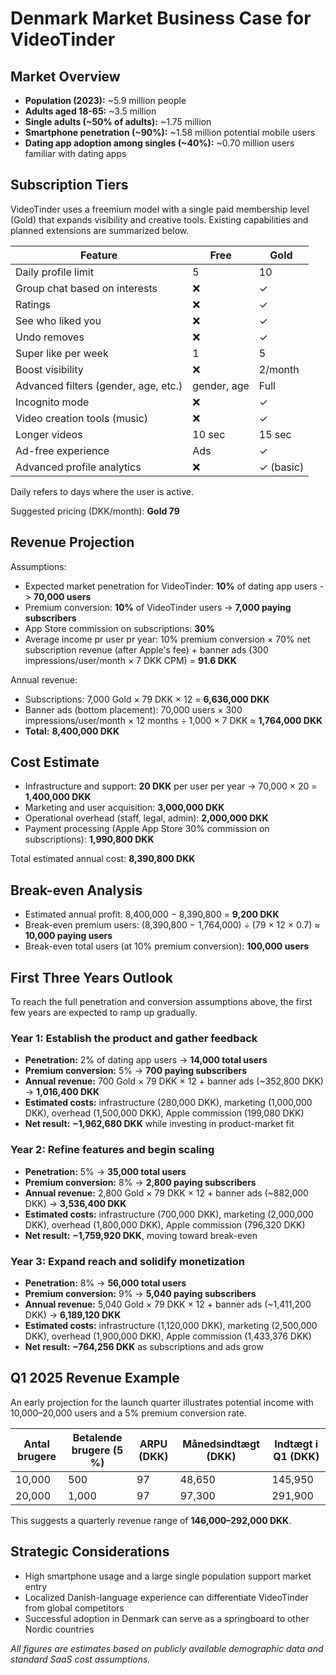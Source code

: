 # Denmark Market Business Case for VideoTinder

## Market Overview
- **Population (2023):** ~5.9 million people
- **Adults aged 18-65:** ~3.5 million
- **Single adults (~50% of adults):** ~1.75 million
- **Smartphone penetration (~90%):** ~1.58 million potential mobile users
- **Dating app adoption among singles (~40%):** ~0.70 million users familiar with dating apps

## Subscription Tiers
VideoTinder uses a freemium model with a single paid membership level (Gold) that expands visibility and creative tools. Existing capabilities and planned extensions are summarized below.

| Feature | Free | Gold |
| --- | --- | --- |
| Daily profile limit | 5 | 10 |
| Group chat based on interests | ❌ | ✓ |
| Ratings | ❌ | ✓ |
| See who liked you | ❌ | ✓ |
| Undo removes | ❌ | ✓ |
| Super like per week | 1 | 5 |
| Boost visibility | ❌ | 2/month |
| Advanced filters (gender, age, etc.) | gender, age | Full |
| Incognito mode | ❌ | ✓ |
| Video creation tools (music) | ❌ | ✓ |
| Longer videos | 10 sec | 15 sec |
| Ad-free experience | Ads | ✓ |
| Advanced profile analytics | ❌ | ✓ (basic) |

Daily refers to days where the user is active.

Suggested pricing (DKK/month): **Gold 79**

## Revenue Projection
Assumptions:
- Expected market penetration for VideoTinder: **10%** of dating app users -> **70,000 users**
- Premium conversion: **10%** of VideoTinder users -> **7,000 paying subscribers**
- App Store commission on subscriptions: **30%**
- Average income pr user pr year: 10% premium conversion × 70% net subscription revenue (after Apple's fee) + banner ads (300 impressions/user/month × 7 DKK CPM) = **91.6 DKK**

Annual revenue:
- Subscriptions: 7,000 Gold × 79 DKK × 12 = **6,636,000 DKK**
- Banner ads (bottom placement): 70,000 users × 300 impressions/user/month × 12 months ÷ 1,000 × 7 DKK ≈ **1,764,000 DKK**
- **Total:** **8,400,000 DKK**

## Cost Estimate
- Infrastructure and support: **20 DKK** per user per year -> 70,000 × 20 = **1,400,000 DKK**
- Marketing and user acquisition: **3,000,000 DKK**
- Operational overhead (staff, legal, admin): **2,000,000 DKK**
- Payment processing (Apple App Store 30% commission on subscriptions): **1,990,800 DKK**

Total estimated annual cost: **8,390,800 DKK**

## Break-even Analysis
- Estimated annual profit: 8,400,000 − 8,390,800 = **9,200 DKK**
- Break-even premium users: (8,390,800 − 1,764,000) ÷ (79 × 12 × 0.7) ≈ **10,000 paying users**
- Break-even total users (at 10% premium conversion): **100,000 users**

## First Three Years Outlook
To reach the full penetration and conversion assumptions above, the first few years are expected to ramp up gradually.

### Year 1: Establish the product and gather feedback
- **Penetration:** 2% of dating app users → **14,000 total users**
- **Premium conversion:** 5% → **700 paying subscribers**
- **Annual revenue:** 700 Gold × 79 DKK × 12 + banner ads (~352,800 DKK) → **1,016,400 DKK**
- **Estimated costs:** infrastructure (280,000 DKK), marketing (1,000,000 DKK), overhead (1,500,000 DKK), Apple commission (199,080 DKK)
- **Net result:** **−1,962,680 DKK** while investing in product-market fit

### Year 2: Refine features and begin scaling
- **Penetration:** 5% → **35,000 total users**
- **Premium conversion:** 8% → **2,800 paying subscribers**
- **Annual revenue:** 2,800 Gold × 79 DKK × 12 + banner ads (~882,000 DKK) → **3,536,400 DKK**
- **Estimated costs:** infrastructure (700,000 DKK), marketing (2,000,000 DKK), overhead (1,800,000 DKK), Apple commission (796,320 DKK)
- **Net result:** **−1,759,920 DKK**, moving toward break-even

### Year 3: Expand reach and solidify monetization
- **Penetration:** 8% → **56,000 total users**
- **Premium conversion:** 9% → **5,040 paying subscribers**
- **Annual revenue:** 5,040 Gold × 79 DKK × 12 + banner ads (~1,411,200 DKK) → **6,189,120 DKK**
- **Estimated costs:** infrastructure (1,120,000 DKK), marketing (2,500,000 DKK), overhead (1,900,000 DKK), Apple commission (1,433,376 DKK)
- **Net result:** **−764,256 DKK** as subscriptions and ads grow

## Q1 2025 Revenue Example
An early projection for the launch quarter illustrates potential income with 10,000–20,000 users and a 5% premium conversion rate.

| Antal brugere | Betalende brugere (5 %) | ARPU (DKK) | Månedsindtægt (DKK) | Indtægt i Q1 (DKK) |
| --- | --- | --- | --- | --- |
| 10,000 | 500 | 97 | 48,650 | 145,950 |
| 20,000 | 1,000 | 97 | 97,300 | 291,900 |

This suggests a quarterly revenue range of **146,000–292,000 DKK**.

## Strategic Considerations
- High smartphone usage and a large single population support market entry
- Localized Danish-language experience can differentiate VideoTinder from global competitors
- Successful adoption in Denmark can serve as a springboard to other Nordic countries

*All figures are estimates based on publicly available demographic data and standard SaaS cost assumptions.*

